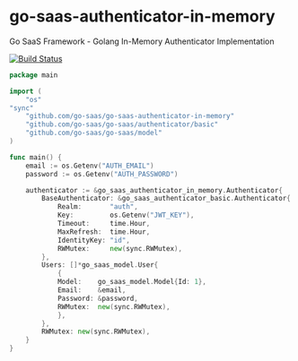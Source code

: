 # go-saas-authenticator-in-memory
Go SaaS Framework - Golang In-Memory Authenticator Implementation

[![Build Status](https://ci.loeffel.io/api/badges/go-saas/go-saas-authenticator-in-memory/status.svg)](https://ci.loeffel.io/go-saas/go-saas-authenticator-in-memory)

```go
package main

import (
    "os"
"sync"
    "github.com/go-saas/go-saas-authenticator-in-memory"
    "github.com/go-saas/go-saas/authenticator/basic"
    "github.com/go-saas/go-saas/model"
)

func main() {
    email := os.Getenv("AUTH_EMAIL")
    password := os.Getenv("AUTH_PASSWORD")

    authenticator := &go_saas_authenticator_in_memory.Authenticator{
        BaseAuthenticator: &go_saas_authenticator_basic.Authenticator{
            Realm:       "auth",
            Key:         os.Getenv("JWT_KEY"),
            Timeout:     time.Hour,
            MaxRefresh:  time.Hour,
            IdentityKey: "id",
            RWMutex:     new(sync.RWMutex),
        },
        Users: []*go_saas_model.User{
            {
            Model:    go_saas_model.Model{Id: 1},
            Email:    &email,
            Password: &password,
            RWMutex:  new(sync.RWMutex),
            },
        },
        RWMutex: new(sync.RWMutex),
    }
}
```